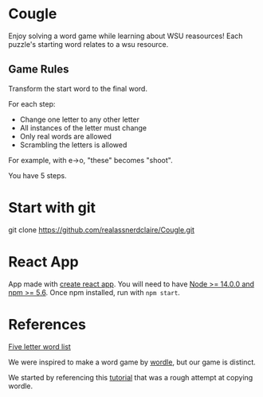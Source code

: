 # Cougle

Enjoy solving a word game while learning about WSU reasources! Each puzzle's starting word relates to a wsu resource.

## Game Rules
Transform the start word to the final word.

For each step:
* Change one letter to any other letter
* All instances of the letter must change
* Only real words are allowed
* Scrambling the letters is allowed

For example, with e->o, "these" becomes "shoot".     
 
You have 5 steps.

# Start with git 
git clone https://github.com/realassnerdclaire/Cougle.git

# React App
App made with [create react app](https://create-react-app.dev/).  You will need to have [Node >= 14.0.0 and npm >= 5.6](https://nodejs.org/en/). Once npm installed, run with `npm start`.

# References
[Five letter word list](https://www-cs-faculty.stanford.edu/~knuth/sgb-words.txt)

We were inspired to make a word game by [wordle](https://www.nytimes.com/games/wordle/index.html), but our game is distinct.

We started by referencing this [tutorial](https://www.youtube.com/watch?v=BE25Mf8t5DE&t=0s) that was a rough attempt at copying wordle.
